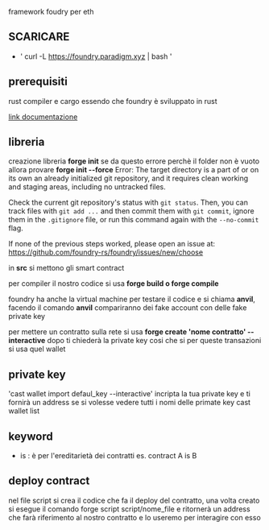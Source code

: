 framework foudry per eth 
## SCARICARE
- ' curl -L https://foundry.paradigm.xyz | bash '

## prerequisiti 
rust compiler e cargo essendo che foundry è sviluppato in rust 

[link documentazione](https://book.getfoundry.sh/getting-started/installation)

## libreria 
creazione libreria 
**forge init**
se da questo errore perchè il folder non è vuoto allora provare **forge init --force**
Error: 
The target directory is a part of or on its own an already initialized git repository,
and it requires clean working and staging areas, including no untracked files.

Check the current git repository's status with `git status`.
Then, you can track files with `git add ...` and then commit them with `git commit`,
ignore them in the `.gitignore` file, or run this command again with the `--no-commit` flag.

If none of the previous steps worked, please open an issue at:
https://github.com/foundry-rs/foundry/issues/new/choose


in **src** si mettono gli smart contract 

per compiler il nostro codice si usa **forge build o forge compile**

foundry ha anche la virtual machine per testare il codice e si chiama **anvil**, facendo il comando **anvil** compariranno dei fake account con delle
fake private key 

per mettere un contratto sulla rete si usa **forge create 'nome contratto' --interactive**
dopo ti chiederà la private key cosi che si per queste transazioni si usa quel wallet 


## private key 
'cast wallet import defaul_key  --interactive' incripta la tua private key e ti fornirà un address 
se si volesse vedere tutti i nomi delle primate key cast wallet list

## keyword 
- is : è per l'ereditarietà dei contratti es. contract A is B 

## deploy contract 
nel file script si crea il codice che fa il deploy del contratto, una volta creato si esegue il comando forge script script/nome_file
e ritornerà un address che farà riferimento al nostro contratto e lo useremo per interagire con esso 
